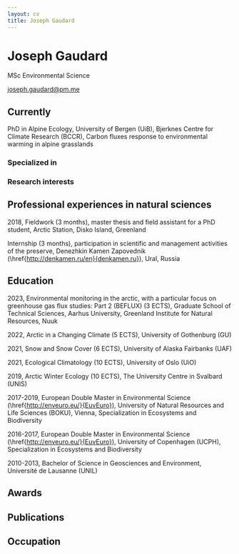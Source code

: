 ```yaml
---
layout: cv
title: Joseph Gaudard
---
```

# Joseph Gaudard
MSc Environmental Science


<div id="webaddress">
<a href="joseph.gaudard@pm.me">joseph.gaudard@pm.me</a>
<!-- | <a href=""></a> -->
</div>

<!-- section{}
\cventry{2020-present}{}{}{}
\cventry{
%\cventry{2013}{Université du Québec à Chicoutimi (UQAC)}{Research project: ``Testing Foliar Absorption in Black Spruce''}{published in the \textit{American Journal of Experimental Biology}}{}{}
\cventry{2012-2013}{Student exchange program}{Université du Québec à Chicoutimi (UQAC)}{}{}{}
%\cventry{2010-2013}{Université de Lausanne (UNIL)}{Studies in geosciences and environment}{subject area environmental studies}{}{}
%\cventry{2009-2010}{Ecole Polytechnique Fédérale de Lausanne (EPFL)}{Environmental engineering}{}{}{}{}
%\cventry{2009}{Gymnase cantonale du Bugnon (Lausanne)}{Certificat de Maturité}{}{}{}

\section{Military experiences (Swiss Armed Forces) as a 1LT officer (NATO OF1)}
\cventry{2015-2016}{Liaison and Monitoring Team (LMT) Leader}{Swisscoy contingent 33}{Kosovo}{}{}
\cventry{2013-2015}{Rescue platoon leader}{Military Disaster Relief Rapid Response Command}{Bremgarten AG}{}{}
%\cventry{2014}{Equipment officer}{Rescue troops}{Wangen an der Aare}{}{}
%\cventry{2014}{Promotion in the rank of lieutenant}{Rescue troops}{Wangen an der Aare}{}{}
%\cventry{2014}{Platoon leader practical course}{Rescue troops}{Wangen an der Aare}{}{}
%\cventry{2013-2014}{Officer school and promotion in the rank of lieutenant}{Rescue troops}{Geneva and Wangen an der Aare}{}{}
%\cventry{2013}{Warrant officer school}{Rescue troops}{Wangen an der Aare}{}{}
%\cventry{2013}{Recruit school}{Rescue troops}{Wangen an der Aare}{}{}
\section{Teaching, sports and outdoor experiences}
%need to add bioutside
\cventry{2022}{Plant Functional Traits Course 6 (5 ECTS)}{University of Bergen (UiB), University of Arizona}{Leader of the ecosystem functioning group}{}{}
\cventry{2022, 2023}{Current Topics in Biodiversity, Evolution and Ecology (10 ECTS)}{University of Bergen (UiB)}{Course responsible (2022), carbon storage module (2023)}{}{}
\cventry{2022}{Soil lab activity}{VilVite (Science museum for children)}{Popular science collaboration}{}{}
% \cventry{2022}{Marineholmen open day}{Marineholmen, University of Bergen (UiB)}{Coordination of the Between the Fjords lab's stand}{}{}
\cventry{2022-present}{Field safety education for fieldwork leaders and participants}{University of Bergen (UiB)}{}{}{}
%\cventry{2013-2014}{Assistant group leader}{Equipment manager}{}{}{}
%\cventry{2010}{Jeunesse et Sport A Kids}{Activity leader course for sport camp with children from 5 to 10 y o}{}{}{}
% \section{Outdoor}
\cventry{2009-2019}{Snowboard, ski and telemark instructor (kids and adults)}{Swiss Ski and Snowboard School}{Gryon, Switzerland}{}{}
% \cventry{Summer 2019}{Three months hike in the Altai mountains}{Russia and Mongolia}{}{}{}
% \cventry{Autumn 2018}{Arctic Circle Trail}{Greenland}{}{}{}
\cventry{2011-2014}{Scout (non religious and non political) deputy group leader}{Supervisor of activities for 7 to 11 y o and equipment manager}{}{}{}
\cventry{2013}{Wilderness first responder (80h of training)}{Sirius Wilderness Medicine}{Canada}{}{}
\cventry{2012}{UQAC outdoors activities club}{Founder member and vice-president}{Chicoutimi, Canada}{}{}
%\cventry{Summer 2012}{10 days solo and self-sufficient hike}{north of Sweden}{}{}{}
%\cventry{Winter 2011}{10 days solo snowshoe hike}{swiss and french mountains}{}{}{}
% \cventry{2011}{22nd World Scout Jamboree}{Reporter for the official Jamboree magazine}{Sweden}{}{}
% \cventry{2011}{Jeunesse et Sport B Kids}{Camp leader course for sport camp with children from 5 to 10 y o}{}{}{}
% \cventry{Summer 2011}{East to west crossing self sufficient hike}{Icelande}{2/3 of the planned route done (bad weather)}{}{}{}
% \cventry{Summer 2010}{Kunglseden}{north of Sweden}{450km hike}{}{}
%\cventry{Summer 2009}{North to south crossing of Corsica (GR20)}{France}{}{}{}
%\cventry{Summer 2008}{Mont-Blanc ascencion (4810m)}{France}{}{}{}
%\section{Competitive sports}
% \cventry{2010}{JV instructor}{Prevention of addictions and psychological issues in youths activities}{}{}{}
% \cventry{2009}{Rivella GiantXtour by Stimorol}{swiss finalist in boardercross}{}{}{}
%\cventry{2007}{Swiss rowing championship}{8+ and 4x}{}{}{}
% \cventry{2006}{Swiss rowing championship}{Silver medal in 8+}{}{}{}
\section{Languages}
\cventry{French}{First language}{}{}{}{}
\cventry{English}{Professional working proficiency}{Certificate in Advanced English (2016)}{CEFR Level C1}{}{}
\cventry{German}{Limited working proficiency}{Military activities mainly conducted in German}{}{}{}
\cventry{Russian}{Basics}{6 weeks language internship (2016)}{Irkutsk State Linguistic Universtiy}{}{}
\cventry{Norwegian bokmål}{Elementary proficiency}{Norwegian Language and Culture for Foreign Language Students, level 1 (2021; level 2 ongoing)}{University of Bergen}{}{}
% \section{Office skills}
% \cvline{}{Regular use of standard office softwares including \LaTeX}
% \cvline{}{Basics in GIS, R, Git and Python}
% \cvline{}{Standard office softwares, \LaTeX, GIS, R, Git, Markdown}
%\cvline{}{Regular use of \LaTeX}
%\cvline{}{Basic skills in Matlab and MapInfo}
%\cvline{}{Basic skills in MapInfo}
% \section{First aid}
% \cventry{2014}{Brevet Basis Pool}{Swiss rescue society}{}{}{}

%\cventry{2007}{First aid course}{}{}{}{}
% \section{Interests and character}
% \cvline{}{Environmental philosophy and politics, great discoveries and history of adventure}
% \cvline{}{Integrity and commitment to my ideas and engagements, specific involvement for peace and ecology}
% Reading, photography, writing, adventure, outdoor and mountain sports.}
%\cvline{Sports}{Telemark, snowboard, rowing, sailing, running, mountain sports.}

 \pagebreak
 

% \section{Publications}
% \nocite{*}
% \printbibliography

\nocite{belien2014testing}
\citesinthissection{1}% 
\printbibliography[type=article,title={Peer reviewed publications}]

\citesinthissection{3}% 
\nocite{emmasmaster,master}
\printbibliography[type=thesis,title={Thesis}]
% 
% 
\nocite{CA63,times_peru}
\citesinthissection{5}% 
\printbibliography[type=misc,title={Other publications}]

% \bibliography{publi}
%   \bibliographystyle{plain}
% 
% \cvline{}{\bibentry{belien2014testing}}
% % \cvline{}{\bibentry{times_peru}}
% % \vspace{-40px}
% % \cvline{}{Master thesis incoming (Carbon ecosystem-atmosphere exchange in arctic tundra in response to environmental changes)}
% 
% \bibliography{other}
%   \bibliographystyle{plain}
% 
% % \cvline{}{\bibentry{belien2014testing}}
% \cvline{}{\bibentry{times_peru}}
% \vspace{-20px}
% \cvline{}{Master thesis incoming (Carbon ecosystem-atmosphere exchange in arctic tundra in response to environmental changes)}

\section{Conferences}
\cventry{2023}{CHESS annual meeting}{Mitigation effects of grazing on climate change impacts in alpine grasslands (presentation)}{\href{https://chess.w.uib.no/}{Research school on changing climates in the coupled earth system}}{Vikersund, Norway}{}
\cventry{2023}{EECRG seminar}{A story of curves: calculating ecosystem gas fluxes}{\href{https://www.uib.no/en/rg/EECRG}{Ecological and Environmental Change Research Group}}{Bergen, Norway}{}
\cventry{2023}{Seminar}{Carbon fluxes in alpine grasslands}{Unité Mixte de Recherche METIS (Milieux environnementaux, transferts et interactions dans les hydrosystèmes et les sols)}{Sorbonne Universités, Paris, France}{}
\cventry{2023}{EECRG seminar}{BIOustide: guidelines for fieldwork that is safe, comfortable and inclusive}{\href{https://www.uib.no/en/rg/EECRG}{Ecological and Environmental Change Research Group}}{Bergen, Norway}{}
\cventry{2022}{International Mountain Conference}{Could grazing mitigate effects of climate change on CO\textsubscript{2} fluxes in alpine grasslands? (short talk)}{\href{https://www.imc2022.info/}{Mountain grasslands under global change}}{Innsbruck, Austria}{}
\cventry{2022}{5th Conference of Nordic Society OIKOS}{Effect of warming on carbon fluxes in alpine grasslands (poster pitch)}{\href{https://events.au.dk/nso22aarhus/conference}{Ecology and Evolution for a Changing World}}{Aarhus, Denmark}{}
\cventry{2022}{CHESS annual meeting}{Carbon fluxes response to warming in alpine grasslands (poster pitch)}{\href{https://chess.w.uib.no/}{Research school on changing climates in the coupled earth system}}{Tromsø - Bergen (on board Hurtigruten), Norway}{}
\cventry{2022}{EECRG seminar}{CO\textsubscript{2} fluxes in alpine grasslands in the context of climate change}{\href{https://www.uib.no/en/rg/EECRG}{Ecological and Environmental Change Research Group}}{Bergen, Norway}{}
\cventry{2019}{Arctic Week 2019}{Carbon ecosystem-atmosphere exchange in arctic tundra in response to environmental changes (poster pitch)}{\href{http://arctique.ovsq.fr/arctic-week-2019}{Ministry of Europe and Foreign Affairs}}{Paris, France}{}
\cventry{2019}{Euroleague for Life Sciences Scientific Student Conference}{Carbon ecosystem-atmosphere exchange in arctic tundra in response to environmental changes (poster pitch)}{\href{https://www.slu.se/}{Swedish University of Agricultural Sciences (SLU)}}{Uppsala, Sweden}{}
\cventry{2018}{Euroleague for Life Sciences Scientific Student Conference}{Impacts of climate change on the carbon cycle in the arctic tundra during the growing season (oral presentation) and organizer of the EuvEuro workshop}{\href{https://www.wur.nl/}{Wageningen University \& Research}}{Wageningen, Netherlands}{}
\cventry{2017}{Euroleague for Life Sciences Scientific Student Conference}{Organizer of the EuvEuro workshop}{\href{https://www.ku.dk/english}{University of Copenhagen}}{Copenhagen, Denmark}{}

\section{Fundings (148'702 NOK)}
% \cventry{}{}{}{}{}}{}{}
\cventry{2024}{Bergens Myrdyrkningsfond}{Fluxible: an R package to calculate ecosystem gas fluxes using a reproducible and automated workflow.}{}{}{17'202 NOK}
\cventry{2023}{}{Environmental monitoring in the arctic, with a particular focus on greenhouse gas flux studies: Part 2 (BEFLUX)}{}{}{8'000 DKK}
\cventry{2022}{Bergens Myrdyrkningsfond}{Warmer climate, novel plant species and CO\textsubscript{2} fluxes in alpine grasslands}{}{}{80'000 NOK}
\cventry{2022}{Olaf Grolle Olsen og Miranda Bødtkers legat}{Winter ecosystem respiration in alpine ecosystems }{}{}{7'500 NOK}
\cventry{2021}{Klima og Energiomstilling}{Travelling grant for sustainable travel (I cycled both ways) to the OIKOS (Nordic ecological society) conference}{Aarhus}{}{9'000 NOK}
\cventry{2021}{Olaf Grolle Olsen og Miranda Bødtkers legat}{Carbon fluxes in alpine grasslands in a warming climate}{}{}{15'000 NOK}
\cventry{2020}{PhD student education fund}{}{}{}{20'000 NOK}



\newpage
\section{References}
% \cvline{}{\textbf{\href{https://forschung.boku.ac.at/fis/suchen.person_uebersicht?sprache_in=de&menue_id_in=101&id_in=99}{Univ. Prof. Mag. Dr. Barbara Hinterstoisser}}, Institute of Physics and Material Science (BOKU), Member of the Austrian Polar Research Institute, external expert for my master thesis, \href{mailto:barbara.hinterstoisser@boku.ac.at}{barbara.hinterstoisser@boku.ac.at}, +43 1 47654-89120}
% \cvline{}{\textbf{\href{https://forschung.boku.ac.at/fis/suchen.person_uebersicht?sprache_in=en&ansicht_in=&menue_id_in=101&id_in=4149}{Assoc. Prof. Dr. Herbert Formayer}}, Institute of Meteorology and Climatology (BOKU), Main supervisor of my master thesis, \href{mailto:herbert.formayer@boku.ac.at}{herbert.formayer@boku.ac.at}, +43 1 47654-81415}
\cvline{}{\textbf{\href{https://audhalbritter.com/}{Dr Aud H Halbritter}}, Departement of Biological Sciences (UiB), Bjerknes Centre for Climate Research, PhD main supervisor, \href{mailto:aud.halbritter@uib.no}{aud.halbritter@uib.no}}
\cvline{}{\textbf{\href{https://www.uib.no/en/persons/Vigdis.Vandvik}{Prof Vigdis Vandvik}}, Departement of Biological Sciences (UiB), Bjerknes Centre for Climate Research, PhD co-supervisor \href{mailto:Vigdis.Vandvik@uib.no}{Vigdis.Vandvik@uib.no}}
\cvline{}{\textbf{\href{https://www.nina.no/english/Contact/employees/employee-info.aspx?AnsattID=15536}{Dr Joachim P Töpper}}, Norwegian Institute for Nature Research, PhD co-supervisor, \href{mailto:joachim.topper@nina.no}{joachim.topper@nina.no}}
% \cvline{}{\textbf{\href{https://www1.bio.ku.dk/english/staff/?pure=en/persons/168460}{Prof. Anders Michelsen}}, Terrestrial Ecology Section, Master thesis co-supervisor, \href{mailto:andersm@bio.ku.dk}{andersm@bio.ku.dk}}
% \cvline{}{\textbf{\href{http://www.denkamen.ru/en}{Anna Kvashnina}}, Denezhkin Kamen Federal Nature Preserve (Zapovednik) Director (Russia), \href{mailto:akvaanna@gmail.com}{akvaanna@gmail.com}, +79045477075}
% \cvline{}{\textbf{\href{https://www.linkedin.com/in/neuhaus-sébastien-97383241/}{Lt Col (NATO OF4) Sébastien Neuhaus}}, Deputy Commander Rescue Training School, Swiss Armed Forces, Main instructor of my officer training and colleague on peace support operation, supporting my leadership, organisational and problem-solving skills, \href{mailto:sebastien.neuhaus@vtg.admin.ch}{sebastien.neuhaus@vtg.admin.ch}} -->



## Currently
PhD in Alpine Ecology, University of Bergen (UiB), Bjerknes Centre for Climate Research (BCCR), Carbon fluxes response to environmental warming in alpine grasslands


### Specialized in




### Research interests

## Professional experiences in natural sciences
2018, Fieldwork (3 months), master thesis and field assistant for a PhD student, Arctic Station, Disko Island, Greenland

Internship (3 months), participation in scientific and management activities of the preserve, Denezhkin Kamen Zapovednik (\href{http://denkamen.ru/en}{denkamen.ru}), Ural, Russia

## Education
2023, Environmental monitoring in the arctic, with a particular focus on greenhouse gas flux studies: Part 2 (BEFLUX) (3 ECTS), Graduate School of Technical Sciences, Aarhus University, Greenland Institute for Natural Resources, Nuuk

2022, Arctic in a Changing Climate (5 ECTS), University of Gothenburg (GU)

2021, Snow and Snow Cover (6 ECTS), University of Alaska Fairbanks (UAF)

2021, Ecological Climatology (10 ECTS), University of Oslo (UiO)

2019, Arctic Winter Ecology (10 ECTS), The University Centre in Svalbard (UNIS)

2017-2019, European Double Master in Environmental Science (\href{http://enveuro.eu/}{EuvEuro}), University of Natural Resources and Life Sciences (BOKU), Vienna, Specialization in Ecosystems and Biodiversity

2016-2017, European Double Master in Environmental Science (\href{http://enveuro.eu/}{EuvEuro}), University of Copenhagen (UCPH), Specialization in Ecosystems and Biodiversity

2010-2013, Bachelor of Science in Geosciences and Environment, Université de Lausanne (UNIL)




## Awards





## Publications

<!-- A list is also available [online](http://scholar.google.co.uk/citations?user=LTOTl0YAAAAJ) -->


## Occupation





<!-- ### Footer

Last updated: May 2013 -->


